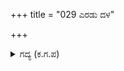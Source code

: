+++
title = "029 ಎರಡು ದಳ"

+++

<details><summary>ಗದ್ಯ (ಕ.ಗ.ಪ) </summary>

29. ಎರಡು ದಳಗಳು ಯುದ್ಧದಲ್ಲಿ ತೊಡಗಿದವು. ನೆಲ ಬಿರಿಯುವಂತೆ ಬೆನ್ನಟ್ಟಿದವು. ಹೊಡೆದಾಡಿದರು. ಉರುಳುವ ತಲೆಗಳು, ಬೀಳುವ ಭಟರು, ರಾಶಿಬೀಳುವ ಆನೆ ಕುದುರೆಗಳ ಪರಿವಿಡಿಯು ಹಾಗಿರಲಿ, ರಾಜರು ಪರಸ್ಪರ ರಭಸದಿಂದ ತಾಗಿದರು.  ಧರ್ಮರಾಯ  ದುಯೋಧನರು ಪರಸ್ಪರ ಮೂದಲಿಸುತ್ತ ಬಾಣಗಳನ್ನು ಬಿಟ್ಟು ಹೋರಾಡಿದರು.
</details>
